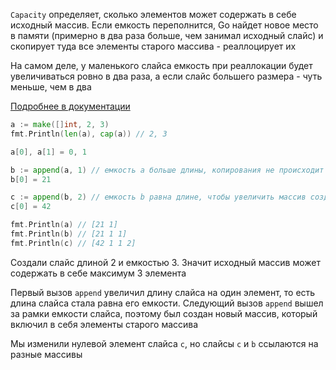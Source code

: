 `Capacity` определяет, сколько элементов может содержать в себе исходный массив. Если емкость переполнится, Go найдет новое место в памяти (примерно в два раза больше, чем занимал исходный слайс) и скопирует туда все элементы старого массива - реаллоцирует их

На самом деле, у маленького слайса емкость при реаллокации будет увеличиваться ровно в два раза, а если слайс большего размера - чуть меньше, чем в два

[Подробнее в документации]([https://go.dev/blog/slices-intro](https://go.dev/blog/slices-intro))

```go
a := make([]int, 2, 3)
fmt.Println(len(a), cap(a)) // 2, 3

a[0], a[1] = 0, 1

b := append(a, 1) // емкость а больше длины, копирования не происходит
b[0] = 21

c := append(b, 2) // емкость b равна длине, чтобы увеличить массив создается копия
c[0] = 42

fmt.Println(a) // [21 1]
fmt.Println(b) // [21 1 1]
fmt.Println(c) // [42 1 1 2]
```
Создали слайс длиной 2 и емкостью 3. Значит исходный массив может содержать в себе максимум 3 элемента

Первый вызов `append` увеличил длину слайса на один элемент, то есть длина слайса стала равна его емкости. Следующий вызов `append` вышел за рамки емкости слайса, поэтому был создан новый массив, который включил в себя элементы старого массива

Мы изменили нулевой элемент слайса `c`, но слайсы `c` и `b` ссылаются на разные массивы